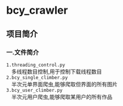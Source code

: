 # bcy_crawler
## 项目简介
### 一.文件简介
`1.threading_control.py`<br>
&ensp;&ensp;多线程数目控制,用于控制下载线程数目<br>
`2.bcy_single_climber.py`<br>
&ensp;&ensp;半次元单界面爬虫,能够爬取但界面的所有图片<br>
`3.bcy_user_climber.py`<br>
&ensp;&ensp;半次元用户爬虫,能够爬取某用户的所有作品<br>